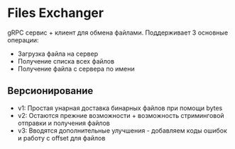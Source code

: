 # Files Exchanger
gRPC сервис + клиент для обмена файлами. Поддерживает 3 основные операции:
- Загрузка файла на сервер
- Получение списка всех файлов
- Получение файла с сервера по имени

## Версионирование
- v1: Простая унарная доставка бинарных файлов при помощи bytes
- v2: Остаются прежние возможности + возможность стриминговой отправки и получения файлов
- v3: Вводятся дополнительные улучшения - добавляем коды ошибок и работу с offset для файлов 